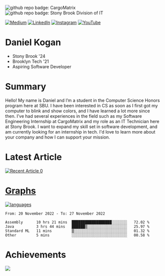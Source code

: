 ![github repo badge: CargoMatrix](https://img.shields.io/badge/CargoMatrix--181717?color=blue)
![github repo badge: Stony Brook Division of IT](https://img.shields.io/badge/Stony%20Brook%20Division%20of%20IT--181717?color=red)

[![Medium](https://img.shields.io/badge/Medium-12100E?logo=medium&logoColor=white)](https://medium.com/@danielkoganx) [![LinkedIn](https://img.shields.io/badge/LinkedIn-%230077B5.svg?logo=linkedin&logoColor=white)](https://linkedin.com/in/danielkogan123) [![Instagram](https://img.shields.io/badge/Instagram-%23E4405F.svg?logo=Instagram&logoColor=white)](https://instagram.com/daniel.kogann)  [![YouTube](https://img.shields.io/badge/YouTube-%23FF0000.svg?logo=YouTube&logoColor=white)](https://www.youtube.com/channel/UCQFhOKlQ2xw-t02pZz2O7Ug) 
# Daniel Kogan

- Stony Brook '24
- Brooklyn Tech '21
- Aspiring Software Developer

# Summary

Hello! My name is Daniel and I’m a student in the Computer Science Honors program here at SBU. I have been interested in CS as soon as I first got my computer to blink and show colors, and I have learned a lot more since then. I’ve had several experiences in the field such as my Software Engineering Internship at CargoMatrix and my role as an IT Technician here at Stony Brook. I want to expand my skill set in software development, and am currently looking for an internship in tech. I'd love to learn more about your company and how I can support your mission.

# Latest Article

<a target="_blank" href="https://github-readme-medium-recent-article.vercel.app/medium/@danielkoganx/0"><img src="https://github-readme-medium-recent-article.vercel.app/medium/@danielkoganx/0" alt="Recent Article 0"> 

# Graphs

<div style="width: 100%">

[![languages](https://github-readme-stats.vercel.app/api/top-langs/?username=daminals&langs_count=8&hide=html&layout=compact)](https://github-readme-stats.vercel.app/api/top-langs/?username=daminals&langs_count=8&hide=html&layout=compact)
</div>

<!--START_SECTION:waka-->

```text
From: 20 November 2022 - To: 27 November 2022

Assembly      10 hrs 21 mins  ██████████████████░░░░░░░   72.02 %
Java          3 hrs 44 mins   ██████▒░░░░░░░░░░░░░░░░░░   25.97 %
Standard ML   11 mins         ▒░░░░░░░░░░░░░░░░░░░░░░░░   01.32 %
Other         5 mins          ░░░░░░░░░░░░░░░░░░░░░░░░░   00.58 %
```

<!--END_SECTION:waka-->

# Achievements 

![](https://github-profile-trophy.vercel.app/?username=daminals&theme=onestar&no-frame=true&no-bg=false&margin-w=4)
